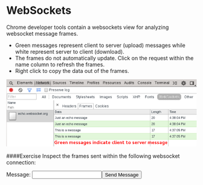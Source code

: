 WebSockets
==========

Chrome developer tools contain a websockets view for analyzing websocket message frames.

  * Green messages represent client to server (upload) messages while white represent server to client (download).
  * The frames do not automatically update. Click on the request within the name column to refresh the frames.
  * Right click to copy the data out of the frames.

<img src="../network/web-socket.png"/>

####Exercise‎
Inspect the frames sent within the following websocket connection:

Message: <input id="socket-message"/><button id="send-socket">Send Message</button>
<div id="output"></div>

<script language="javascript" type="text/javascript">  
	!function() {
		var wsUri = "ws://echo.websocket.org/"; 
		var output; 

		document.getElementById('send-socket').onclick = function() {
			var el = document.getElementById('socket-message');
			doSend(el.value); 
			el.value = "";
		}

		function init() { 
			output = document.getElementById("output"); 
			testWebSocket(); 
		}  

		function testWebSocket() { 
			websocket = new WebSocket(wsUri); 

			websocket.onopen = function(evt) { 
				onOpen(evt) 
				doSend("some value");
			}; 

			websocket.onclose = function(evt) { 
				onClose(evt) 
			}; 

			websocket.onmessage = function(evt) { 
				onMessage(evt) 
			}; 

			websocket.onerror = function(evt) { 
				onError(evt) 
			}; 
		}  

		function onOpen(evt) { 
			writeToScreen("CONNECTED"); 
		}  

		function onClose(evt) { 
			writeToScreen("DISCONNECTED"); 
		}  

		function onMessage(evt) { 
			writeToScreen('<span style="color: blue;">RESPONSE: ' + evt.data+'</span>'); 
		}  

		function onError(evt) { 
			writeToScreen('<span style="color: red;">ERROR:</span> ' + evt.data); 
		}  

		function doSend(message) { 
			writeToScreen("SENT: " + message);  websocket.send(message); 
		}  

		function writeToScreen(message) { 
			var pre = document.createElement("p"); 
			pre.style.wordWrap = "break-word"; 
			pre.innerHTML = message; output.appendChild(pre); 
		}  

		init();
	}();
</script>  